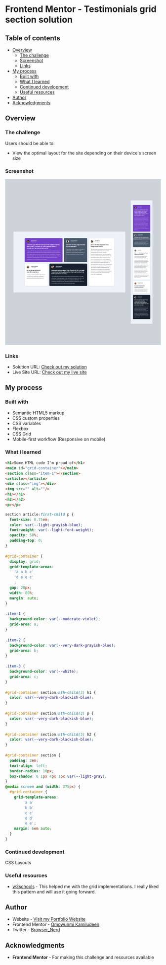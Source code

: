 # Frontend Mentor - Testimonials grid section solution

## Table of contents

- [Overview](#overview)
  - [The challenge](#the-challenge)
  - [Screenshot](#screenshot)
  - [Links](#links)
- [My process](#my-process)
  - [Built with](#built-with)
  - [What I learned](#what-i-learned)
  - [Continued development](#continued-development)
  - [Useful resources](#useful-resources)
- [Author](#author)
- [Acknowledgments](#acknowledgments)

## Overview

### The challenge

Users should be able to:

- View the optimal layout for the site depending on their device's screen size

### Screenshot

<img src="images/readme-image.png" alt="Testimonial grid section">

### Links

- Solution URL: [Check out my solution](https://www.frontendmentor.io/solutions/testimonials-grid-section-qE3jXavUC8)
- Live Site URL: [Check out my live site](https://omowunmikamil.github.io/testimonials-grid-section.github.io/)

## My process

### Built with

- Semantic HTML5 markup
- CSS custom properties
- CSS variables
- Flexbox
- CSS Grid
- Mobile-first workflow (Responsive on mobile)

### What I learned

```html
<h1>Some HTML code I'm proud of</h1>
<main id="grid-container"></main>
<section class="item-1"></section>
<article></article>
<div class="img"></div>
<img src="" alt=""/>
<h1></h1>
<h2></h2>
<p></p>
```
```css
section article:first-child p {
  font-size: 0.75em;
  color: var(--light-grayish-blue);
  font-weight: var(--light-font-weight);
  opacity: 50%;
  padding-top: 0;
}

#grid-container {
  display: grid;
  grid-template-areas:
    'a a b c'
    'd e e c'
    ;
  gap: 20px;
  width: 80%;
  margin: auto;
}

.item-1 {
  background-color: var(--moderate-violet);
  grid-area: a;
}

.item-2 {
  background-color: var(--very-dark-grayish-blue);
  grid-area: b;
}

.item-3 {
  background-color: var(--white);
  grid-area: c;
}

#grid-container section:nth-child(3) h1 {
  color: var(--very-dark-blackish-blue);
}

#grid-container section:nth-child(3) p {
  color: var(--very-dark-blackish-blue);
}

#grid-container section:nth-child(3) h2 {
  color: var(--very-dark-blackish-blue);
}

#grid-container section {
  padding: 2em;
  text-align: left;
  border-radius: 10px;
  box-shadow: 0 1px 4px 1px var(--light-gray);
}
@media screen and (width: 375px) {
  #grid-container {
    grid-template-areas:
        'a a'
        'b b'
        'c c'
        'd d'
        'e e';
    margin: 6em auto;
  }
}
```

### Continued development

CSS Layouts

### Useful resources

- [w3schools](https://www.w3schools.com/css/css_grid_container.asp) - This helped me with the grid implementations. I really liked this pattern and will use it going forward.

## Author

- Website - [Visit my Portfolio Website](https://omowunmikamil.tech)
- Frontend Mentor - [Omowunmi Kamiludeen](https://www.frontendmentor.io/profile/Omowunmikamil)
- Twitter - [Browser_Nerd](https://www.twitter.com/@Browser_Nerd)

## Acknowledgments

- **Frontend Mentor** - For making this challenge and resources available 